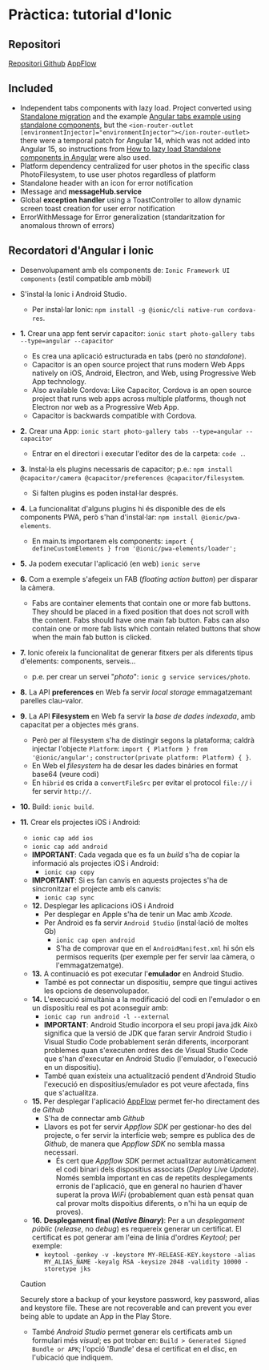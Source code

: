 # Pràctica: tutorial d'Ionic
## Repositori
[Repositori Github](https://github.com/S-Cesc/photo-gallery)
[AppFlow](https://dashboard.ionicframework.com/app/ac6b78b2/build/builds)

## Included

- Independent tabs components with lazy load. Project converted using [Standalone migration](https://github.com/angular/angular/tree/main/packages/core/schematics/ng-generate/standalone-migration) and the example [Angular tabs example using standalone components](https://github.com/sean-perkins/ionic-angular-standalone/tree/main), but the `<ion-router-outlet [environmentInjector]="environmentInjector"></ion-router-outlet>` there were a temporal patch for Angular 14, which was not added into Angular 15, so instructions from [How to lazy load Standalone components in Angular](https://kurtwanger40.medium.com/how-to-lazy-load-standalone-components-ff6b2298259f) were also used.
- Platform dependency centralized for user photos in the specific class PhotoFilesystem, to use user photos regardless of platform 
- Standalone header with an icon for error notification
- IMessage and **messageHub.service**
- Global **exception handler** using a ToastController to allow dynamic screen toast creation for user error notification
- ErrorWithMessage for Error generalization (standaritzation for anomalous thrown of errors)

## Recordatori d'Angular i Ionic

- Desenvolupament amb els components de: `Ionic Framework UI components` (estil compatible amb mòbil)
- S'instal·la Ionic i Android Studio.
  - Per instal·lar Ionic: `npm install -g @ionic/cli native-run cordova-res`.
- **1.** Crear una app fent servir capacitor: `ionic start photo-gallery tabs --type=angular --capacitor`
  - Es crea una aplicació estructurada en tabs (però no *standalone*).
  - Capacitor is an open source project that runs modern Web Apps natively on iOS, Android, Electron, and Web, using Progressive Web App technology.
  - Also available Cordova: Like Capacitor, Cordova is an open source project that runs web apps across multiple platforms, though not Electron nor web as a Progressive Web App. 
  - Capacitor is backwards compatible with Cordova.
- **2.** Crear una App: `ionic start photo-gallery tabs --type=angular --capacitor`
  - Entrar en el directori i executar l'editor des de la carpeta: `code .`.
- **3.** Instal·la els plugins necessaris de capacitor; p.e.: `npm install @capacitor/camera @capacitor/preferences @capacitor/filesystem`.
  - Si falten plugins es poden instal·lar després.
- **4.** La funcionalitat d'alguns plugins hi és disponible des de els components PWA, però s'han d'instal·lar: `npm install @ionic/pwa-elements`.
  - En main.ts importarem els components: `import { defineCustomElements } from '@ionic/pwa-elements/loader';`
- **5.** Ja podem executar l'aplicació (en web) `ionic serve`
- **6.** Com a exemple s'afegeix un FAB (*floating action button*) per disparar la càmera.
  - Fabs are container elements that contain one or more fab buttons. They should be placed in a fixed position that does not scroll with the content. Fabs should have one main fab button. Fabs can also contain one or more fab lists which contain related buttons that show when the main fab button is clicked.
- **7.** Ionic ofereix la funcionalitat de generar fitxers per als diferents tipus d'elements: components, serveis...
  - p.e. per crear un servei "*photo*": `ionic g service services/photo`.
- **8.** La API **preferences** en Web fa servir *local storage* emmagatzemant parelles clau-valor.
- **9.** La API **Filesystem** en Web fa servir la *base de dades indexada*, amb capacitat per a objectes més grans.
  - Però per al filesystem s'ha de distingir segons la plataforma; caldrà injectar l'objecte `Platform`: `import { Platform } from '@ionic/angular';` `constructor(private platform: Platform) { }`.
  - En Web el *filesystem* ha de desar les dades binàries en format base64 (veure codi)
  - En `hibrid` es crida a `convertFileSrc` per evitar el protocol `file://` i fer servir `http://`.
- **10.** Build: `ionic build`.
- **11.** Crear els projectes iOS i Android:
  - `ionic cap add ios`
  - `ionic cap add android`
  - **IMPORTANT**: Cada vegada que es fa un *build* s'ha de copiar la informació als projectes iOS i Android:
    - `ionic cap copy`
  - **IMPORTANT**: Si es fan canvis en aquests projectes s'ha de sincronitzar el projecte amb els canvis:
    - `ionic cap sync`
  - **12.** Desplegar les aplicacions iOS i Android
    - Per desplegar en Apple s'ha de tenir un Mac amb *Xcode*.
    - Per Android es fa servir `Android Studio` (instal·lació de moltes Gb)
      - `ionic cap open android`
      - S'ha de comprovar que en el `AndroidManifest.xml` hi són els permisos requerits (per exemple per fer servir laa càmera, o l'emmagatzematge).
  - **13.** A continuació es pot executar l'**emulador** en Android Studio.
    - També es pot connectar un dispositiu, sempre que tingui actives les opcions de desenvolupador.
  - **14.** L'execució simultània a la modificació del codi en l'emulador o en un dispositiu real es pot aconseguir amb:
    - `ionic cap run android -l --external`
    - **IMPORTANT**: Android Studio incorpora el seu propi java.jdk Això significa que la versió de JDK que faran servir Android Studio i Visual Studio Code probablement serán diferents, incorporant problemes quan s'executen ordres des de Visual Studio Code que s'han d'executar en Android Studio (l'emulador, o l'execució en un dispositiu).
    - També quan existeix una actualització pendent d'Android Studio l'execució en dispositius/emulador es pot veure afectada, fins que s'actualitza.
  - **15.** Per desplegar l'aplicació [AppFlow](https://ionic.io/docs/appflow/) permet fer-ho directament des de *Github*
    - S'ha de connectar amb *Github*
    - Llavors es pot fer servir *Appflow SDK* per gestionar-ho des del projecte, o fer servir la interfície web; sempre es publica des de *Github*, de manera que *Appflow SDK* no sembla massa necessari.
      - És cert que *Appflow SDK* permet actualitzar automàticament el codi binari dels dispositius associats (*Deploy Live Update*). Només sembla important en cas de repetits desplegaments erronis de l'aplicació, que en general no haurien d'haver superat la prova *WiFi* (probablement quan està pensat quan cal provar molts dispoitius diferents, o n'hi ha un equip de proves).
  - **16.** **Desplegament final (*Native Binary*)**: Per a un *desplegament públic* (*release*, no *debug*) es requereix generar un certificat. El certificat es pot generar am l'eina de línia d'ordres *Keytool*; per exemple:
    - `keytool -genkey -v -keystore MY-RELEASE-KEY.keystore -alias MY_ALIAS_NAME -keyalg RSA -keysize 2048 -validity 10000 -storetype jks` 
  
  > [!CAUTION]
  > Securely store a backup of your keystore password, key password, alias and keystore file. These are not recoverable and can prevent you ever being able to update an App in the Play Store.

    - També *Android Studio* permet generar els certificats amb un formulari més *visual*; es pot trobar en: `Build > Generated Signed Bundle or APK`; l'opció '*Bundle*' desa el certificat en el disc, en l'ubicació que indiquem.
  



